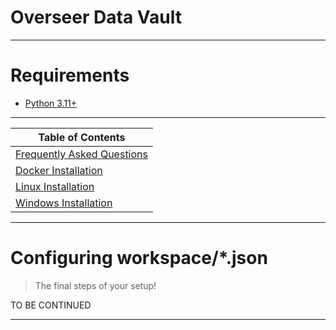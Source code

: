 # Overseer Data Vault

---
# Requirements
* [Python 3.11+](https://www.python.org/downloads/) 

---

| Table of Contents |
|---|
| [Frequently Asked Questions](https://github.com/nice-switch/odv/blob/main/README/Frequently%20Asked%20Questions.md)  |
| [Docker Installation](https://github.com/nice-switch/odv/blob/main/README/Docker%20Installation.md) |
| [Linux Installation](https://github.com/nice-switch/odv/blob/main/README/Linux%20Installation.md) |
| [Windows Installation](https://github.com/nice-switch/odv/blob/main/README/Windows%20Installation.md) |

---

# Configuring workspace/*.json
> The final steps of your setup!

TO BE CONTINUED

---